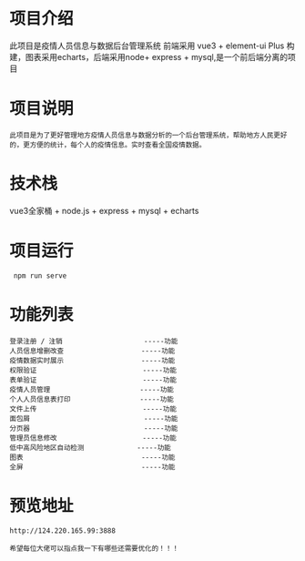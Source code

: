 # 项目介绍

此项目是疫情人员信息与数据后台管理系统   前端采用 vue3  + element-ui  Plus 构建，图表采用echarts，后端采用node+ express + mysql,是一个前后端分离的项目
# 项目说明
    此项目是为了更好管理地方疫情人员信息与数据分析的一个后台管理系统，帮助地方人民更好的，更方便的统计，每个人的疫情信息。实时查看全国疫情数据。 
# 技术栈
vue3全家桶 + node.js + express + mysql + echarts

# 项目运行
     npm run serve 
# 功能列表
    登录注册 / 注销                	 -----功能
    人员信息增删改查                   -----功能
    疫情数据实时展示                   -----功能
    权限验证                          -----功能
    表单验证                          -----功能
    疫情人员管理                      -----功能
    个人人员信息表打印                 -----功能
    文件上传                          -----功能
    面包屑                            -----功能
    分页器                            -----功能
    管理员信息修改                     -----功能
    低中高风险地区自动检测             -----功能
    图表                             -----功能
    全屏                             -----功能
# 预览地址
    http://124.220.165.99:3888
    
    希望每位大佬可以指点我一下有哪些还需要优化的！！！


						
